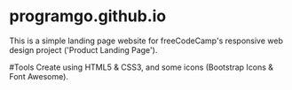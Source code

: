 # programgo.github.io

This is a simple landing page website for freeCodeCamp's responsive web design project ('Product Landing Page').

#Tools
Create using HTML5 & CSS3, and some icons (Bootstrap Icons & Font Awesome).
